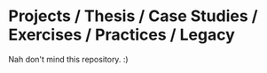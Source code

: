 # Projects / Thesis / Case Studies / Exercises / Practices / Legacy

Nah don't mind this repository. :)
